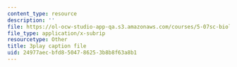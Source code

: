 ```yaml
---
content_type: resource
description: ''
file: https://ol-ocw-studio-app-qa.s3.amazonaws.com/courses/5-07sc-biological-chemistry-i-fall-2013/24977aecbfd8504786253b8b8f63a8b1_BY__sHZYi7Q.vtt
file_type: application/x-subrip
resourcetype: Other
title: 3play caption file
uid: 24977aec-bfd8-5047-8625-3b8b8f63a8b1
---
```

